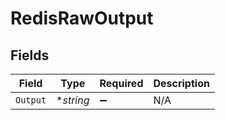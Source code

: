 # RedisRawOutput


## Fields

| Field              | Type               | Required           | Description        |
| ------------------ | ------------------ | ------------------ | ------------------ |
| `Output`           | **string*          | :heavy_minus_sign: | N/A                |